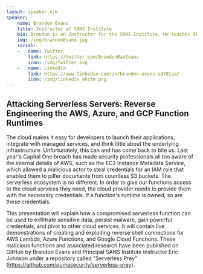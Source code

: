 ```yaml
---
layout: speaker.njk
speaker:
    name: Brandon Evans
    title: Instructor at SANS Institute
    bio: Brandon is an Instructor for the SANS Institute. He teaches SEC540, Cloud Security and DevOps Automation. His full-time role is as a Senior Application Security Engineer at Asurion, where he provides security services for thousands of his coworkers in product development across several global sites responsible for hundreds of web applications. This includes performing secure code reviews, conducting penetration tests, developing secure coding patterns, and evangelizing the importance of creating secure products.\n\r Previously serving as a software engineer at Asurion, he worked on their Tech Expert service, which offers personalized help, guidance and tips across all of the customer's connected devices. Additionally, he has served as a Security Maven for Asurion since early 2018, where he has acquired his GSEC, GSSP-JAVA, and GWAPT certifications, attended the 2019 AppSec California Conference, and won five Security Innovation Capture the Flag events, also placing second at their CTF at DEF CON 27. Prior to Asurion, Brandon was a developer for Smartvue Corporation, an Internet-of-Things video surveillance startup that has since been acquired by Johnson Controls.\n\r In his spare time, he is also an Instructor at the Vanderbilt University Web Development Coding Bootcamp and a contributor to the OWASP Serverless Top 10 Project. Brandon has a Bachelor's Degree in Computer Science from Binghamton University, where he was also a competitive member of their debate team.     
    img: /img/brandonEvans.jpg
    social:
    -   name: Twitter
        link: https://twitter.com/BrandonMaxEvans
        icon: /img/Twitter.svg
    -   name: LinkedIn
        link: https://www.linkedin.com/in/brandon-evans-a9701aa/
        icon: /img/linkedin_white.png
---
```



## Attacking Serverless Servers: Reverse Engineering the AWS, Azure, and GCP Function Runtimes 

The cloud makes it easy for developers to launch their applications, integrate with managed services, and think little about the underlying infrastructure. Unfortunately, this can and has come back to bite us. Last year's Capital One breach has made security professionals all too aware of the internal details of AWS, such as the EC2 Instance Metadata Service, which allowed a malicious actor to steal credentials for an IAM role that enabled them to pilfer documents from countless S3 buckets. The serverless ecosystem is no different. In order to give our functions access to the cloud services they need, the cloud provider needs to provide them with the necessary credentials. If a function's runtime is owned, so are these credentials. 

This presentation will explain how a compromised serverless function can be used to exfiltrate sensitive data, persist malware, gain powerful credentials, and pivot to other cloud services. It will contain live demonstrations of creating and exploiting reverse shell connections for AWS Lambda, Azure Functions, and Google Cloud Functions. These malicious functions and associated research have been published on GitHub by Brandon Evans and Principal SANS Institute Instructor Eric Johnson under a repository called "Serverless Prey" (https://github.com/pumasecurity/serverless-prey). 
